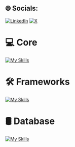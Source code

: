 
## 🌐 Socials:
[![LinkedIn](https://img.shields.io/badge/LinkedIn-%230077B5.svg?logo=linkedin&logoColor=white)](https://www.linkedin.com/in/luizhenriquegsilva/) [![X](https://img.shields.io/badge/X-black.svg?logo=X&logoColor=white)](https://twitter.com/Luizhnrsg) 

# 💻 Core
[![My Skills](https://skillicons.dev/icons?i=cs,java,go,react,js,ts&perline=3)](https://skillicons.dev)

# 🛠️ Frameworks
[![My Skills](https://skillicons.dev/icons?i=dotnet,spring,angular,react,nodejs,express&perline=3)](https://skillicons.dev)

# 🛢 Database
[![My Skills](https://skillicons.dev/icons?i=mysql,sqlite,mongodb,postgres,prisma,graphql&perline=3)](https://skillicons.dev)


